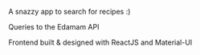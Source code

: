 A snazzy app to search for recipes :)

Queries to the Edamam API

Frontend built & designed with ReactJS and Material-UI 
